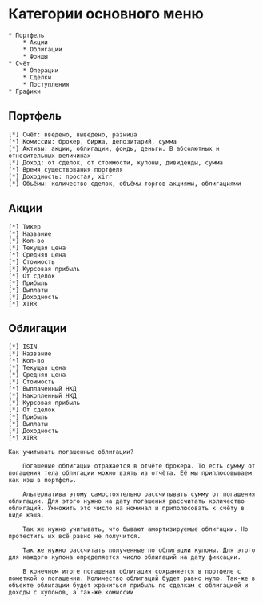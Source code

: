 # Категории основного меню
    * Портфель
        * Акции
        * Облигации
        * Фонды
    * Счёт
        * Операции
        * Сделки
        * Поступления
    * Графики

## Портфель
    [*] Счёт: введено, выведено, разница
    [*] Комиссии: брокер, биржа, депозитарий, сумма
    [*] Активы: акции, облигации, фонды, деньги. В абсолютных и относительных величинах
    [*] Доход: от сделок, от стоимости, купоны, дивиденды, сумма
    [*] Время существования портфеля
    [*] Доходность: простая, xirr
    [*] Объёмы: количество сделок, объёмы торгов акциями, облигациями

## Акции
    [*] Тикер
    [*] Название
    [*] Кол-во
    [*] Текущая цена
    [*] Средняя цена
    [*] Стоимость
    [*] Курсовая прибыль
    [*] От сделок
    [*] Прибыль
    [*] Выплаты
    [*] Доходность
    [*] XIRR

## Облигации
    [*] ISIN
    [*] Название
    [*] Кол-во
    [*] Текущая цена
    [*] Средняя цена
    [*] Стоимость
    [*] Выплаченный НКД
    [*] Накопленный НКД
    [*] Курсовая прибыль
    [*] От сделок
    [*] Прибыль
    [*] Выплаты
    [*] Доходность
    [*] XIRR

    Как учитывать погашенные облигации?

        Погашение облигации отражается в отчёте брокера. То есть сумму от погашения тела облигации можно взять из отчёта. Её мы приплюсовываем как кэш в портфель.

        Альтернатива этому самостоятельно рассчитывать сумму от погашения облигации. Для этого нужно на дату погашения рассчитать количество облигаций. Умножить это число на номинал и приполюсовать к счёту в виде кэша.

        Так же нужно учитывать, что бывают амортизируемые облигации. Но протестить их всё равно не получится.

        Так же нужно рассчитать полученные по облигации купоны. Для этого для каждого купона определяется число облигаций на дату фиксации.

        В конечном итоге погашеная облигация сохраняется в портфеле с пометкой о погашении. Количество облигаций будет равно нулю. Так-же в объекте облигации будет храниться прибыль по сделкам с облигацией и доходы с купонов, а так-же комиссии
